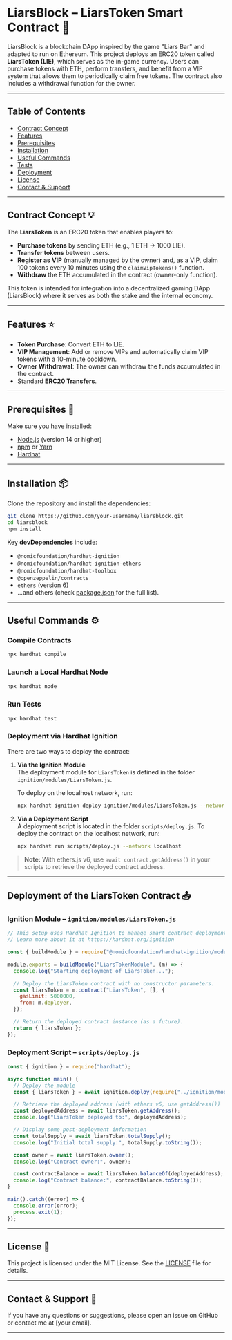 # LiarsBlock – LiarsToken Smart Contract 🚀

LiarsBlock is a blockchain DApp inspired by the game "Liars Bar" and adapted to run on Ethereum. This project deploys an ERC20 token called **LiarsToken (LIE)**, which serves as the in-game currency. Users can purchase tokens with ETH, perform transfers, and benefit from a VIP system that allows them to periodically claim free tokens. The contract also includes a withdrawal function for the owner.

---

## Table of Contents

- [Contract Concept](#contract-concept)
- [Features](#features)
- [Prerequisites](#prerequisites)
- [Installation](#installation)
- [Useful Commands](#useful-commands)
- [Tests](#tests)
- [Deployment](#deployment)
- [License](#license)
- [Contact & Support](#contact--support)

---

## Contract Concept 💡

The **LiarsToken** is an ERC20 token that enables players to:

- **Purchase tokens** by sending ETH (e.g., 1 ETH → 1000 LIE).
- **Transfer tokens** between users.
- **Register as VIP** (manually managed by the owner) and, as a VIP, claim 100 tokens every 10 minutes using the `claimVipTokens()` function.
- **Withdraw** the ETH accumulated in the contract (owner-only function).

This token is intended for integration into a decentralized gaming DApp (LiarsBlock) where it serves as both the stake and the internal economy.

---

## Features ⭐

- **Token Purchase**: Convert ETH to LIE.
- **VIP Management**: Add or remove VIPs and automatically claim VIP tokens with a 10-minute cooldown.
- **Owner Withdrawal**: The owner can withdraw the funds accumulated in the contract.
- Standard **ERC20 Transfers**.

---

## Prerequisites 🔧

Make sure you have installed:

- [Node.js](https://nodejs.org) (version 14 or higher)
- [npm](https://www.npmjs.com/) or [Yarn](https://yarnpkg.com/)
- [Hardhat](https://hardhat.org)

---

## Installation 📦

Clone the repository and install the dependencies:

```bash
git clone https://github.com/your-username/liarsblock.git
cd liarsblock
npm install
```

Key **devDependencies** include:

- `@nomicfoundation/hardhat-ignition`
- `@nomicfoundation/hardhat-ignition-ethers`
- `@nomicfoundation/hardhat-toolbox`
- `@openzeppelin/contracts`
- `ethers` (version 6)
- ...and others (check [package.json](./package.json) for the full list).

---

## Useful Commands ⚙️

### Compile Contracts

```bash
npx hardhat compile
```

### Launch a Local Hardhat Node

```bash
npx hardhat node
```

### Run Tests

```bash
npx hardhat test
```

### Deployment via Hardhat Ignition

There are two ways to deploy the contract:

1. **Via the Ignition Module**  
   The deployment module for `LiarsToken` is defined in the folder `ignition/modules/LiarsToken.js`.

   To deploy on the localhost network, run:
   ```bash
   npx hardhat ignition deploy ignition/modules/LiarsToken.js --network localhost
   ```

2. **Via a Deployment Script**  
   A deployment script is located in the folder `scripts/deploy.js`. To deploy the contract on the localhost network, run:
   ```bash
   npx hardhat run scripts/deploy.js --network localhost
   ```

> **Note:** With ethers.js v6, use `await contract.getAddress()` in your scripts to retrieve the deployed contract address.

---

## Deployment of the LiarsToken Contract 📤

### Ignition Module – `ignition/modules/LiarsToken.js`

```js
// This setup uses Hardhat Ignition to manage smart contract deployments.
// Learn more about it at https://hardhat.org/ignition

const { buildModule } = require("@nomicfoundation/hardhat-ignition/modules");

module.exports = buildModule("LiarsTokenModule", (m) => {
  console.log("Starting deployment of LiarsToken...");

  // Deploy the LiarsToken contract with no constructor parameters.
  const liarsToken = m.contract("LiarsToken", [], {
    gasLimit: 5000000,
    from: m.deployer,
  });

  // Return the deployed contract instance (as a future).
  return { liarsToken };
});
```

### Deployment Script – `scripts/deploy.js`

```js
const { ignition } = require("hardhat");

async function main() {
  // Deploy the module
  const { liarsToken } = await ignition.deploy(require("../ignition/modules/LiarsTokenModule"));

  // Retrieve the deployed address (with ethers v6, use getAddress())
  const deployedAddress = await liarsToken.getAddress();
  console.log("LiarsToken deployed to:", deployedAddress);

  // Display some post-deployment information
  const totalSupply = await liarsToken.totalSupply();
  console.log("Initial total supply:", totalSupply.toString());

  const owner = await liarsToken.owner();
  console.log("Contract owner:", owner);

  const contractBalance = await liarsToken.balanceOf(deployedAddress);
  console.log("Contract balance:", contractBalance.toString());
}

main().catch((error) => {
  console.error(error);
  process.exit(1);
});
```

---

## License 📄

This project is licensed under the MIT License. See the [LICENSE](./LICENSE) file for details.

---

## Contact & Support 🤝

If you have any questions or suggestions, please open an issue on GitHub or contact me at [your email].

---